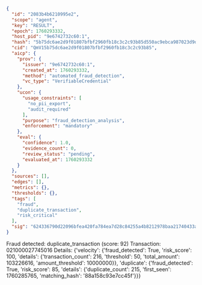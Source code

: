 ```json
{
  "id": "2083b4b6210995e2",
  "scope": "agent",
  "key": "RESULT",
  "epoch": 1760293332,
  "host_pid": "9e6742732c60:1",
  "hash": "5b75dc6ae2d9f01807bfbf2960fb18c3c2c93b85d550ac9ebca987023d9dec85",
  "cid": "QmV15b75dc6ae2d9f01807bfbf2960fb18c3c2c93b85",
  "aicp": {
    "prov": {
      "issuer": "9e6742732c60:1",
      "created_at": 1760293332,
      "method": "automated_fraud_detection",
      "vc_type": "VerifiableCredential"
    },
    "ucon": {
      "usage_constraints": [
        "no_pii_export",
        "audit_required"
      ],
      "purpose": "fraud_detection_analysis",
      "enforcement": "mandatory"
    },
    "eval": {
      "confidence": 1.0,
      "evidence_count": 0,
      "review_status": "pending",
      "evaluated_at": 1760293332
    }
  },
  "sources": [],
  "edges": [],
  "metrics": {},
  "thresholds": {},
  "tags": [
    "fraud",
    "duplicate_transaction",
    "risk_critical"
  ],
  "sig": "624336790d22096bfea420fa784ea7d28c84255a4b8212978baa21740433af7d"
}
```

Fraud detected: duplicate_transaction (score: 92)
Transaction: 021000027745016
Details: {'velocity': {'fraud_detected': True, 'risk_score': 100, 'details': {'transaction_count': 216, 'threshold': 50, 'total_amount': 103226616, 'amount_threshold': 10000000}}, 'duplicate': {'fraud_detected': True, 'risk_score': 85, 'details': {'duplicate_count': 215, 'first_seen': 1760285765, 'matching_hash': '88a158c93e7cc45f'}}}